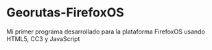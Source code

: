 Georutas-FirefoxOS
==================

Mi primer programa desarrollado para la plataforma FirefoxOS usando HTML5, CC3 y JavaScript
